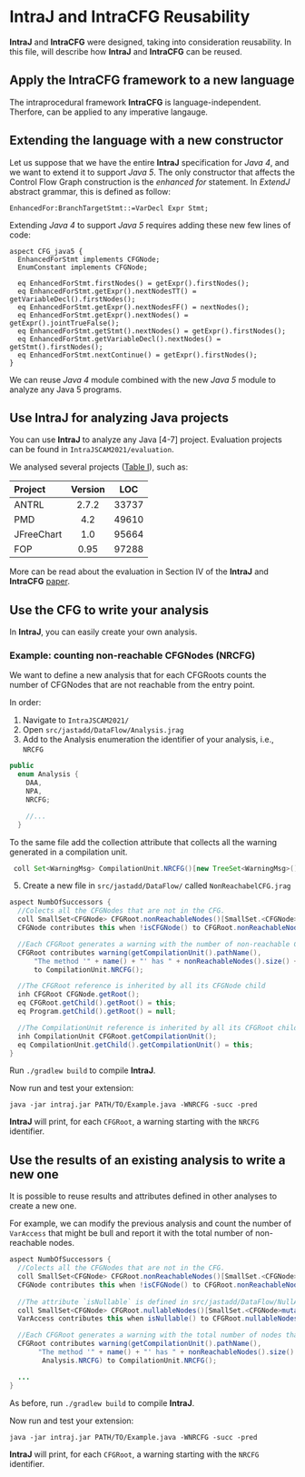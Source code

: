 # IntraJ and IntraCFG Reusability
**IntraJ** and **IntraCFG** were designed, taking into consideration reusability.
In this file, will describe how **IntraJ** and **IntraCFG** can be reused.


## Apply the IntraCFG framework to a new language
The intraprocedural framework **IntraCFG** is language-independent. 
Therfore, can be applied to any imperative langauge.

## Extending the language with a new constructor
Let us suppose that we have the entire **IntraJ** specification for _Java 4_, and we want 
to extend it to support _Java 5_.
The only constructor that affects the Control Flow Graph construction is the _enhanced for_ statement. 
In _ExtendJ_ abstract grammar, this is defined as follow:

```
EnhancedFor:BranchTargetStmt::=VarDecl Expr Stmt;
```

Extending _Java 4_ to support _Java 5_ requires adding these new few lines of code:
```
aspect CFG_java5 {
  EnhancedForStmt implements CFGNode;
  EnumConstant implements CFGNode;

  eq EnhancedForStmt.firstNodes() = getExpr().firstNodes();
  eq EnhancedForStmt.getExpr().nextNodesTT() = getVariableDecl().firstNodes();
  eq EnhancedForStmt.getExpr().nextNodesFF() = nextNodes();
  eq EnhancedForStmt.getExpr().nextNodes() = getExpr().jointTrueFalse();
  eq EnhancedForStmt.getStmt().nextNodes() = getExpr().firstNodes();
  eq EnhancedForStmt.getVariableDecl().nextNodes() = getStmt().firstNodes();
  eq EnhancedForStmt.nextContinue() = getExpr().firstNodes();
}

```
We can reuse _Java 4_ module combined with the new _Java 5_ module to analyze any Java 5 programs.


## Use IntraJ for analyzing Java projects
You can use **IntraJ** to analyze any Java [4-7] project. 
Evaluation projects can be found in `IntraJSCAM2021/evaluation`.

We analysed several projects ([Table I](https://github.com/lu-cs-sde/IntraJSCAM2021/blob/main/intraj-preprint.pdf)), such as:

| Project      | Version          |      LOC  |
| :---         |     :---:        | :---:     |
| ANTRL        |  2.7.2           |     33737 |
| PMD          |  4.2             |     49610 |
| JFreeChart   |  1.0             |     95664 |
| FOP          |  0.95            |     97288 |

More can be read about the evaluation in Section IV of the **IntraJ** and **IntraCFG** [paper](https://github.com/lu-cs-sde/IntraJSCAM2021/blob/main/intraj-preprint.pdf).


## Use the CFG to write your analysis
In **IntraJ**, you can easily create your own analysis. 


### Example: counting non-reachable CFGNodes (NRCFG)
We want to define a new analysis that for each CFGRoots counts the number of CFGNodes
that are not reachable from the entry point.

In order:

1) Navigate to `IntraJSCAM2021/`
2)  Open `src/jastadd/DataFlow/Analysis.jrag`
3) Add to the Analysis enumeration the identifier of your analysis, i.e., `NRCFG`
```java
public
  enum Analysis {
    DAA,
    NPA,
    NRCFG;

    //...
  }
```
To the same file add the collection attribute that collects all the warning generated in a compilation unit.
```java
 coll Set<WarningMsg> CompilationUnit.NRCFG()[new TreeSet<WarningMsg>()] with add root CompilationUnit;
```

5) Create a new file in `src/jastadd/DataFlow/` called `NonReachabelCFG.jrag`
```java
aspect NumbOfSuccessors {
  //Colects all the CFGNodes that are not in the CFG.
  coll SmallSet<CFGNode> CFGRoot.nonReachableNodes()[SmallSet.<CFGNode>mutable()] with add root CompilationUnit;
  CFGNode contributes this when !isCFGNode() to CFGRoot.nonReachableNodes() for getRoot();

  //Each CFGRoot generates a warning with the number of non-reachable CFGNodes
  CFGRoot contributes warning(getCompilationUnit().pathName(),
      "The method '" + name() + "' has " + nonReachableNodes().size() +" non-reachableble nodes.", Analysis.NRCFG) 
      to CompilationUnit.NRCFG();

  //The CFGRoot reference is inherited by all its CFGNode child
  inh CFGRoot CFGNode.getRoot();
  eq CFGRoot.getChild().getRoot() = this;
  eq Program.getChild().getRoot() = null;

  //The CompilationUnit reference is inherited by all its CFGRoot child
  inh CompilationUnit CFGRoot.getCompilationUnit();
  eq CompilationUnit.getChild().getCompilationUnit() = this;
}
```

Run `./gradlew build`  to compile **IntraJ**.

Now run and test your extension:
```
java -jar intraj.jar PATH/TO/Example.java -WNRCFG -succ -pred
```
**IntraJ** will print, for each `CFGRoot`, a warning starting with the `NRCFG` identifier.

## Use the results of an existing analysis to write a new one
It is possible to reuse results and attributes defined in other analyses to create a new one.

For example, we can modify the previous analysis and count the number of `VarAccess` that might be bull
and report it with the total number of non-reachable nodes.

```java
aspect NumbOfSuccessors {
  //Colects all the CFGNodes that are not in the CFG.
  coll SmallSet<CFGNode> CFGRoot.nonReachableNodes()[SmallSet.<CFGNode>mutable()] with add root CompilationUnit;
  CFGNode contributes this when !isCFGNode() to CFGRoot.nonReachableNodes() for getRoot();
 
  //The attribute `isNullable` is defined in src/jastadd/DataFlow/NullAnlaysis.jrag
  coll SmallSet<CFGNode> CFGRoot.nullableNodes()[SmallSet.<CFGNode>mutable()] with add root CompilationUnit;
  VarAccess contributes this when isNullable() to CFGRoot.nullableNodes() for getRoot();

  //Each CFGRoot generates a warning with the total number of nodes that are not reachable and at the same time nullable.
  CFGRoot contributes warning(getCompilationUnit().pathName(),
       "The method '" + name() + "' has " + nonReachableNodes().size() +" non-reachable node and "+ nullableNodes().size() + " nodes that might be null",
        Analysis.NRCFG) to CompilationUnit.NRCFG();

  ...
}
```
As before, run `./gradlew build`  to compile **IntraJ**.

Now run and test your extension:
```
java -jar intraj.jar PATH/TO/Example.java -WNRCFG -succ -pred
```
**IntraJ** will print, for each `CFGRoot`, a warning starting with the `NRCFG` identifier.